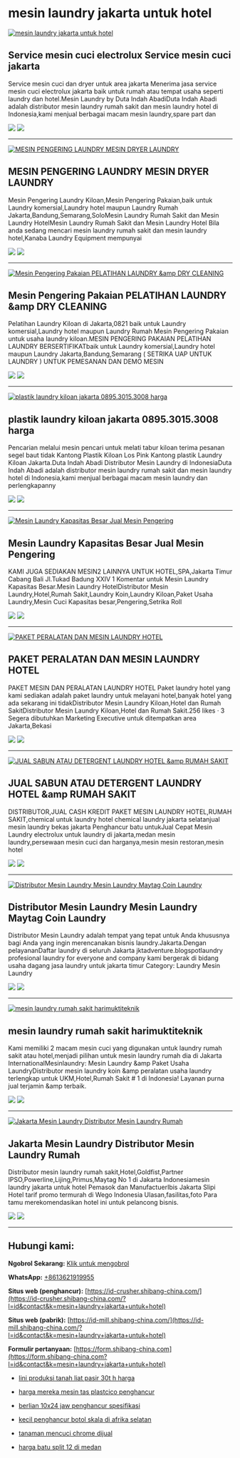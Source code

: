 # mesin laundry jakarta untuk hotel

<a href="https://swt.shibang-china.com/?l=id&img&k=mesin+laundry+jakarta+untuk+hotel" target="_blank">![mesin laundry jakarta untuk hotel](http://static.shibang-china.com/all-800x300/1083.jpg)</a>

## Service mesin cuci electrolux Service mesin cuci jakarta
Service mesin cuci dan dryer untuk area jakarta Menerima jasa service mesin cuci electrolux jakarta baik untuk rumah atau tempat usaha seperti laundry dan hotel.Mesin Laundry by Duta Indah AbadiDuta Indah Abadi adalah distributor mesin laundry rumah sakit dan mesin laundry hotel di Indonesia,kami menjual berbagai macam mesin laundry,spare part dan


<a href="https://whatsapp.shibangsoft.com/WhatsApp.php" target="_blank" title="WhatsApp">![](http://static.shibang-china.com/icon/whatsapp.png)</a> <a href="https://swt.shibang-china.com/?l=id&icon&k=mesin+laundry+jakarta+untuk+hotel" target="_blank">![](http://static.shibang-china.com/icon/chat-id.png)</a>

---

<a href="https://swt.shibang-china.com/?l=id&img&k=mesin+laundry+jakarta+untuk+hotel" target="_blank">![MESIN PENGERING LAUNDRY MESIN DRYER LAUNDRY](http://static.shibang-china.com/all-800x300/990.jpg)</a>

## MESIN PENGERING LAUNDRY MESIN DRYER LAUNDRY
Mesin Pengering Laundry Kiloan,Mesin Pengering Pakaian,baik untuk Laundry komersial,Laundry hotel maupun Laundry Rumah Jakarta,Bandung,Semarang,SoloMesin Laundry Rumah Sakit dan Mesin Laundry HotelMesin Laundry Rumah Sakit dan Mesin Laundry Hotel Bila anda sedang mencari mesin laundry rumah sakit dan mesin laundry hotel,Kanaba Laundry Equipment mempunyai


<a href="https://whatsapp.shibangsoft.com/WhatsApp.php" target="_blank" title="WhatsApp">![](http://static.shibang-china.com/icon/whatsapp.png)</a> <a href="https://swt.shibang-china.com/?l=id&icon&k=mesin+laundry+jakarta+untuk+hotel" target="_blank">![](http://static.shibang-china.com/icon/chat-id.png)</a>

---

<a href="https://swt.shibang-china.com/?l=id&img&k=mesin+laundry+jakarta+untuk+hotel" target="_blank">![Mesin Pengering Pakaian PELATIHAN LAUNDRY &amp DRY CLEANING](http://static.shibang-china.com/all-800x300/146.jpg)</a>

## Mesin Pengering Pakaian PELATIHAN LAUNDRY &amp DRY CLEANING
Pelatihan Laundry Kiloan di Jakarta,0821 baik untuk Laundry komersial,Laundry hotel maupun Laundry Rumah Mesin Pengering Pakaian untuk usaha laundry kiloan.MESIN PENGERING PAKAIAN PELATIHAN LAUNDRY BERSERTIFIKATbaik untuk Laundry komersial,Laundry hotel maupun Laundry Jakarta,Bandung,Semarang ( SETRIKA UAP UNTUK LAUNDRY ) UNTUK PEMESANAN DAN DEMO MESIN


<a href="https://whatsapp.shibangsoft.com/WhatsApp.php" target="_blank" title="WhatsApp">![](http://static.shibang-china.com/icon/whatsapp.png)</a> <a href="https://swt.shibang-china.com/?l=id&icon&k=mesin+laundry+jakarta+untuk+hotel" target="_blank">![](http://static.shibang-china.com/icon/chat-id.png)</a>

---

<a href="https://swt.shibang-china.com/?l=id&img&k=mesin+laundry+jakarta+untuk+hotel" target="_blank">![plastik laundry kiloan jakarta 0895.3015.3008 harga](http://static.shibang-china.com/all-800x300/687.jpg)</a>

## plastik laundry kiloan jakarta 0895.3015.3008 harga
Pencarian melalui mesin pencari untuk melati tabur kiloan terima pesanan segel baut tidak Kantong Plastik Kiloan Los Pink Kantong plastik Laundry Kiloan Jakarta.Duta Indah Abadi Distributor Mesin Laundry di IndonesiaDuta Indah Abadi adalah distributor mesin laundry rumah sakit dan mesin laundry hotel di Indonesia,kami menjual berbagai macam mesin laundry dan perlengkapanny


<a href="https://whatsapp.shibangsoft.com/WhatsApp.php" target="_blank" title="WhatsApp">![](http://static.shibang-china.com/icon/whatsapp.png)</a> <a href="https://swt.shibang-china.com/?l=id&icon&k=mesin+laundry+jakarta+untuk+hotel" target="_blank">![](http://static.shibang-china.com/icon/chat-id.png)</a>

---

<a href="https://swt.shibang-china.com/?l=id&img&k=mesin+laundry+jakarta+untuk+hotel" target="_blank">![Mesin Laundry Kapasitas Besar Jual Mesin Pengering](http://static.shibang-china.com/all-800x300/506.jpg)</a>

## Mesin Laundry Kapasitas Besar Jual Mesin Pengering
KAMI JUGA SEDIAKAN MESIN2 LAINNYA UNTUK HOTEL,SPA,Jakarta Timur Cabang Bali Jl.Tukad Badung XXIV 1 Komentar untuk Mesin Laundry Kapasitas Besar.Mesin Laundry HotelDistributor Mesin Laundry,Hotel,Rumah Sakit,Laundry Koin,Laundry Kiloan,Paket Usaha Laundry,Mesin Cuci Kapasitas besar,Pengering,Setrika Roll


<a href="https://whatsapp.shibangsoft.com/WhatsApp.php" target="_blank" title="WhatsApp">![](http://static.shibang-china.com/icon/whatsapp.png)</a> <a href="https://swt.shibang-china.com/?l=id&icon&k=mesin+laundry+jakarta+untuk+hotel" target="_blank">![](http://static.shibang-china.com/icon/chat-id.png)</a>

---

<a href="https://swt.shibang-china.com/?l=id&img&k=mesin+laundry+jakarta+untuk+hotel" target="_blank">![PAKET PERALATAN DAN MESIN LAUNDRY HOTEL](http://static.shibang-china.com/all-800x300/1379.jpg)</a>

## PAKET PERALATAN DAN MESIN LAUNDRY HOTEL
PAKET MESIN DAN PERALATAN LAUNDRY HOTEL Paket laundry hotel yang kami sediakan adalah paket laundry untuk melayani hotel,banyak hotel yang ada sekarang ini tidakDistributor Mesin Laundry Kiloan,Hotel dan Rumah SakitDistributor Mesin Laundry Kiloan,Hotel dan Rumah Sakit.256 likes · 3 Segera dibutuhkan Marketing Executive untuk ditempatkan area Jakarta,Bekasi


<a href="https://whatsapp.shibangsoft.com/WhatsApp.php" target="_blank" title="WhatsApp">![](http://static.shibang-china.com/icon/whatsapp.png)</a> <a href="https://swt.shibang-china.com/?l=id&icon&k=mesin+laundry+jakarta+untuk+hotel" target="_blank">![](http://static.shibang-china.com/icon/chat-id.png)</a>

---

<a href="https://swt.shibang-china.com/?l=id&img&k=mesin+laundry+jakarta+untuk+hotel" target="_blank">![JUAL SABUN ATAU DETERGENT LAUNDRY HOTEL &amp RUMAH SAKIT](http://static.shibang-china.com/all-800x300/323.jpg)</a>

## JUAL SABUN ATAU DETERGENT LAUNDRY HOTEL &amp RUMAH SAKIT
DISTRIBUTOR,JUAL CASH KREDIT PAKET MESIN LAUNDRY HOTEL,RUMAH SAKIT,chemical untuk laundry hotel chemical laundry jakarta selatanjual mesin laundry bekas jakarta Penghancur batu untukJual Cepat Mesin Laundry electrolux untuk laundry di jakarta,medan mesin laundry,persewaan mesin cuci dan harganya,mesin mesin restoran,mesin hotel


<a href="https://whatsapp.shibangsoft.com/WhatsApp.php" target="_blank" title="WhatsApp">![](http://static.shibang-china.com/icon/whatsapp.png)</a> <a href="https://swt.shibang-china.com/?l=id&icon&k=mesin+laundry+jakarta+untuk+hotel" target="_blank">![](http://static.shibang-china.com/icon/chat-id.png)</a>

---

<a href="https://swt.shibang-china.com/?l=id&img&k=mesin+laundry+jakarta+untuk+hotel" target="_blank">![Distributor Mesin Laundry Mesin Laundry Maytag Coin Laundry](http://static.shibang-china.com/all-800x300/1222.jpg)</a>

## Distributor Mesin Laundry Mesin Laundry Maytag Coin Laundry
Distributor Mesin Laundry adalah tempat yang tepat untuk Anda khususnya bagi Anda yang ingin merencanakan bisnis laundry.Jakarta.Dengan pelayananDaftar laundry di seluruh Jakarta jktadventure.blogspotlaundry profesional laundry for everyone and company kami bergerak di bidang usaha dagang jasa laundry untuk jakarta timur Category: Laundry Mesin Laundry


<a href="https://whatsapp.shibangsoft.com/WhatsApp.php" target="_blank" title="WhatsApp">![](http://static.shibang-china.com/icon/whatsapp.png)</a> <a href="https://swt.shibang-china.com/?l=id&icon&k=mesin+laundry+jakarta+untuk+hotel" target="_blank">![](http://static.shibang-china.com/icon/chat-id.png)</a>

---

<a href="https://swt.shibang-china.com/?l=id&img&k=mesin+laundry+jakarta+untuk+hotel" target="_blank">![mesin laundry rumah sakit harimuktiteknik](http://static.shibang-china.com/all-800x300/864.jpg)</a>

## mesin laundry rumah sakit harimuktiteknik
Kami memiliki 2 macam mesin cuci yang digunakan untuk laundry rumah sakit atau hotel,menjadi pilihan untuk mesin laundry rumah dia di Jakarta InternationalMesinlaundry: Mesin Laundry &amp Paket Usaha LaundryDistributor mesin laundry koin &amp peralatan usaha laundry terlengkap untuk UKM,Hotel,Rumah Sakit # 1 di Indonesia! Layanan purna jual terjamin &amp terbaik.


<a href="https://whatsapp.shibangsoft.com/WhatsApp.php" target="_blank" title="WhatsApp">![](http://static.shibang-china.com/icon/whatsapp.png)</a> <a href="https://swt.shibang-china.com/?l=id&icon&k=mesin+laundry+jakarta+untuk+hotel" target="_blank">![](http://static.shibang-china.com/icon/chat-id.png)</a>

---

<a href="https://swt.shibang-china.com/?l=id&img&k=mesin+laundry+jakarta+untuk+hotel" target="_blank">![Jakarta Mesin Laundry Distributor Mesin Laundry Rumah](http://static.shibang-china.com/all-800x300/974.jpg)</a>

## Jakarta Mesin Laundry Distributor Mesin Laundry Rumah
Distributor mesin laundry rumah sakit,Hotel,Goldfist,Partner IPSO,Powerline,Lijing,Primus,Maytag No 1 di Jakarta Indonesiamesin laundry jakarta untuk hotel Pemasok dan ManufactuerIbis Jakarta Slipi Hotel tarif promo termurah di Wego Indonesia Ulasan,fasilitas,foto Para tamu merekomendasikan hotel ini untuk pelancong bisnis.


<a href="https://whatsapp.shibangsoft.com/WhatsApp.php" target="_blank" title="WhatsApp">![](http://static.shibang-china.com/icon/whatsapp.png)</a> <a href="https://swt.shibang-china.com/?l=id&icon&k=mesin+laundry+jakarta+untuk+hotel" target="_blank">![](http://static.shibang-china.com/icon/chat-id.png)</a>

---
## Hubungi kami:

**Ngobrol Sekarang:** [Klik untuk mengobrol](https://swt.shibang-china.com?l=id&contact&k=mesin+laundry+jakarta+untuk+hotel)

**WhatsApp:**  [+8613621919955](https://whatsapp.shibangsoft.com/WhatsApp.php)

**Situs web (penghancur):** [https://id-crusher.shibang-china.com/](https://id-crusher.shibang-china.com/?l=id&contact&k=mesin+laundry+jakarta+untuk+hotel)

**Situs web (pabrik):** [https://id-mill.shibang-china.com/](https://id-mill.shibang-china.com/?l=id&contact&k=mesin+laundry+jakarta+untuk+hotel)

**Formulir pertanyaan:** [https://form.shibang-china.com](https://form.shibang-china.com?l=id&contact&k=mesin+laundry+jakarta+untuk+hotel)

* [lini produksi tanah liat pasir 30t h harga](../38/lini%20produksi%20tanah%20liat%20pasir%2030t%20h%20harga.md)

* [harga mereka mesin tas plastcico penghancur](../31/harga%20mereka%20mesin%20tas%20plastcico%20penghancur.md)

* [berlian 10x24 jaw penghancur spesifikasi](../39/berlian%2010x24%20jaw%20penghancur%20spesifikasi.md)

* [kecil penghancur botol skala di afrika selatan](../40/kecil%20penghancur%20botol%20skala%20di%20afrika%20selatan.md)

* [tanaman mencuci chrome dijual](../31/tanaman%20mencuci%20chrome%20dijual.md)

* [harga batu split 12 di medan](../36/harga%20batu%20split%2012%20di%20medan.md)